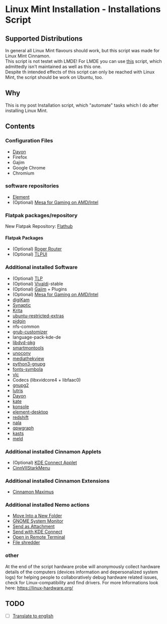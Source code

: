 # Linux Mint Installation - Installations Script
## Supported Distributions
In general all Linux Mint flavours should work, but this script was made for Linux Mint Cinnamon.  
This script is not testet with LMDE! For LMDE you can use [this](https://github.com/Linux-Installation/LMDE-Installations-Script) script, which admittedly isn't maintained as well as this one.  
Despite th intended effects of this script can only be reached with Linux Mint, the script should be work on Ubuntu, too.

## Why
This is my post Installation script, which "automate" tasks which I do after installing Linux Mint.

## Contents
### Configuration Files
- [Dayon](https://github.com/RetGal/Dayon)
- Firefox
- Gajim
- Google Chrome
- Chromium

### software repositories
- [Element](https://element.io/get-started)
- (Optional) [Mesa for Gaming on AMD/Intel](https://github.com/ValveSoftware/Proton/wiki/Requirements#amdintel)

### Flatpak packages/repository
New Flatpak Repository: [Flathub](https://flathub.org)
#### Flatpak Packages
- (Optional) [Roger Router](https://flathub.org/apps/details/org.tabos.roger)
- (Optional) [TLPUI](https://flathub.org/apps/com.github.d4nj1.tlpui)

### Additional installed Software
- (Optional) [TLP](https://linrunner.de/tlp/)
- (Optional) [Vivaldi](https://vivaldi.com/de/)-stable
- (Optional) [Gajim](https://gajim.org/) + Plugins
- (Optional) [Mesa for Gaming on AMD/Intel](https://github.com/ValveSoftware/Proton/wiki/Requirements#amdintel)
- [digiKam](https://www.digikam.org/)
- [Synaptic](https://www.nongnu.org/synaptic/)
- [Krita](https://krita.org)
- [ubuntu-restricted-extras](https://help.ubuntu.com/community/RestrictedFormats)
- [pidgin](https://www.pidgin.im/)
- nfs-common
- [grub-customizer](https://launchpad.net/grub-customizer)
- language-pack-kde-de
- [libdvd-pkg](https://www.videolan.org/developers/libdvdcss.html)
- [smartmontools](https://www.smartmontools.org/)
- [unoconv](https://github.com/unoconv/unoconv)
- [mediathekview](https://mediathekview.de/)
- [python3-gnupg](https://pypi.org/project/python-gnupg/)
- [fonts-symbola](https://fontlibrary.org/de/font/symbola)
- [vlc](https://www.videolan.org/vlc/index.de.html)
- Codecs (libxvidcore4 + libfaac0)
- [gnupg2](https://gnupg.org/)
- [lutris](https://lutris.net/)
- [Dayon](https://github.com/RetGal/Dayon)
- [kate](https://kate-editor.org)
- [konsole](https://konsole.kde.org/)
- [element-desktop](https://element.io/get-started)
- [redshift](http://jonls.dk/redshift/)
- [nala](https://gitlab.com/volian/nala)
- [qpwgraph](https://github.com/rncbc/qpwgraph)
- [kasts](https://apps.kde.org/de/kasts/)
- [meld](https://meldmerge.org/)

### Additional installed Cinnamon Applets
- (Optional) [KDE Connect Applet](https://cinnamon-spices.linuxmint.com/applets/view/334)
- [CinnVIIStarkMenu](https://cinnamon-spices.linuxmint.com/applets/view/281)

### Additional installed Cinnamon Extensions
- [Cinnamon Maximus](https://cinnamon-spices.linuxmint.com/extensions/view/73)

### Additional installed Nemo actions
- [Move Into a New Folder](https://cinnamon-spices.linuxmint.com/actions/view/27)
- [GNOME System Monitor](https://cinnamon-spices.linuxmint.com/actions/view/6)
- [Send as Attachment](https://cinnamon-spices.linuxmint.com/actions/view/2)
- [Send with KDE Connect](https://cinnamon-spices.linuxmint.com/actions/view/5)
- [Open in Remote Terminal](https://cinnamon-spices.linuxmint.com/actions/view/21)
- [File shredder](https://cinnamon-spices.linuxmint.com/actions/view/31)

### other
At the end of the script hardware probe will anonymously collect hardware details of the computers (devices information and depersonalized system logs) for helping people to collaboratively debug hardware related issues, check for Linux-compatibility and find drivers. For more Informations look here: https://linux-hardware.org/

## TODO
- [ ] [Translate to english](https://github.com/Ubuntu-Installation/Installations-Script/issues/1)
